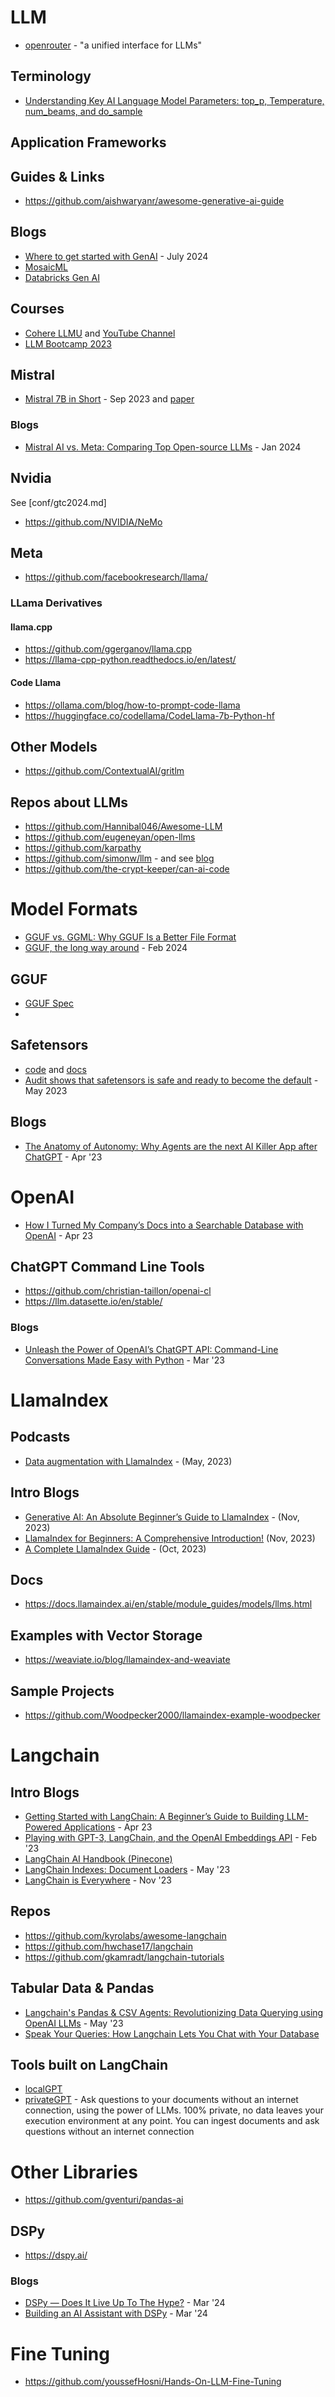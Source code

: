 # LLM 
- [openrouter](https://openrouter.ai/) - "a unified interface for LLMs"

## Terminology
- [Understanding Key AI Language Model Parameters: top_p, Temperature, num_beams, and do_sample](https://medium.com/@santosomar/understanding-key-ai-language-model-parameters-top-p-temperature-num-beams-and-do-sample-9874bf3c89ae)

## Application Frameworks

## Guides & Links
- https://github.com/aishwaryanr/awesome-generative-ai-guide

## Blogs
- [Where to get started with GenAI](https://blog.bytebytego.com/p/where-to-get-started-with-genai) - July 2024
- [MosaicML](https://www.mosaicml.com/blog)
- [Databricks Gen AI](https://www.databricks.com/blog/category/generative-ai)

## Courses
- [Cohere LLMU](https://docs.cohere.com/docs/llmu) and [YouTube Channel](https://www.youtube.com/@CohereAI)
- [LLM Bootcamp 2023](https://www.youtube.com/playlist?list=PL1T8fO7ArWleyIqOy37OVXsP4hFXymdOZ) 

## Mistral
- [Mistral 7B in Short](https://mistral.ai/news/announcing-mistral-7b/) - Sep 2023 and [paper](https://arxiv.org/abs/2310.06825)

### Blogs
- [Mistral AI vs. Meta: Comparing Top Open-source LLMs](https://towardsdatascience.com/mistral-ai-vs-meta-comparing-top-open-source-llms-565c1bc1516e) - Jan 2024

## Nvidia
See [conf/gtc2024.md]

- https://github.com/NVIDIA/NeMo

## Meta
- https://github.com/facebookresearch/llama/

### LLama Derivatives 

#### llama.cpp
- https://github.com/ggerganov/llama.cpp
- https://llama-cpp-python.readthedocs.io/en/latest/

#### Code Llama
- https://ollama.com/blog/how-to-prompt-code-llama
- https://huggingface.co/codellama/CodeLlama-7b-Python-hf

## Other Models
- https://github.com/ContextualAI/gritlm

## Repos about LLMs
- https://github.com/Hannibal046/Awesome-LLM
- https://github.com/eugeneyan/open-llms
- https://github.com/karpathy
- https://github.com/simonw/llm - and see [blog](https://simonwillison.net/2023/May/18/cli-tools-for-llms/) 
- https://github.com/the-crypt-keeper/can-ai-code

# Model Formats
- [GGUF vs. GGML: Why GGUF Is a Better File Format](https://deci.ai/blog/ggml-vs-gguf-comparing-formats-amp-top-5-methods-for-running-gguf-files/)
- [GGUF, the long way around](https://vickiboykis.com/2024/02/28/gguf-the-long-way-around/) - Feb 2024

## GGUF
- [GGUF Spec](https://github.com/ggerganov/ggml/blob/master/docs/gguf.md)
- 
## Safetensors
- [code](https://github.com/huggingface/safetensors) and [docs](https://huggingface.co/docs/safetensors/index)
- [Audit shows that safetensors is safe and ready to become the default](https://huggingface.co/blog/safetensors-security-audit) - May 2023

## Blogs
- [The Anatomy of Autonomy: Why Agents are the next AI Killer App after ChatGPT](https://www.latent.space/p/agents) - Apr '23

# OpenAI
- [How I Turned My Company’s Docs into a Searchable Database with OpenAI](https://medium.com/towards-data-science/how-i-turned-my-companys-docs-into-a-searchable-database-with-openai-4f2d34bd8736) - Apr 23

## ChatGPT Command Line Tools
- https://github.com/christian-taillon/openai-cl
- https://llm.datasette.io/en/stable/

### Blogs
- [Unleash the Power of OpenAI’s ChatGPT API: Command-Line Conversations Made Easy with Python](https://medium.com/codingthesmartway-com-blog/unleash-the-power-of-openais-chatgpt-api-command-line-conversations-made-easy-with-python-3442e25899fd) - Mar '23

# LlamaIndex
## Podcasts
- [Data augmentation with LlamaIndex](https://podcasts.apple.com/us/podcast/practical-ai-machine-learning-data-science/id1406537385?i=1000614179108) - (May, 2023)

## Intro Blogs
- [Generative AI: An Absolute Beginner’s Guide to LlamaIndex](https://www.singlestore.com/blog/generative-ai-a-guide-to-llamaindex/) - (Nov, 2023)
- [LlamaIndex for Beginners: A Comprehensive Introduction!](https://medium.com/gitconnected/llamaindex-for-beginners-a-comprehensive-introduction-201ac6b49dee) (Nov, 2023)
- [A Complete LlamaIndex Guide](https://nanonets.com/blog/llamaindex/) - (Oct, 2023)

## Docs
- https://docs.llamaindex.ai/en/stable/module_guides/models/llms.html

## Examples with Vector Storage

- https://weaviate.io/blog/llamaindex-and-weaviate

## Sample Projects
- https://github.com/Woodpecker2000/llamaindex-example-woodpecker

# Langchain
## Intro Blogs
- [Getting Started with LangChain: A Beginner’s Guide to Building LLM-Powered Applications](https://medium.com/towards-data-science/getting-started-with-langchain-a-beginners-guide-to-building-llm-powered-applications-95fc8898732c) - Apr 23
- [Playing with GPT-3, LangChain, and the OpenAI Embeddings API](https://www.shruggingface.com/blog/langchain-cloudflare-qa-agent) - Feb '23
- [LangChain AI Handbook (Pinecone)](https://www.pinecone.io/learn/langchain/)
- [LangChain Indexes: Document Loaders](https://www.davidgentile.net/langchain-indexes-document-loaders/) - May '23 
- [LangChain is Everywhere](https://medium.com/@santosomar/langchain-is-everywhere-5415613390f1) - Nov '23

## Repos
- https://github.com/kyrolabs/awesome-langchain
- https://github.com/hwchase17/langchain
- https://github.com/gkamradt/langchain-tutorials

## Tabular Data & Pandas
- [Langchain's Pandas & CSV Agents: Revolutionizing Data Querying using OpenAI LLMs](https://blog.futuresmart.ai/langchains-pandas-csv-agents-revolutionizing-data-querying-using-openai-llms) - May '23
- [Speak Your Queries: How Langchain Lets You Chat with Your Database](https://dev.to/ngonidzashe/speak-your-queries-how-langchain-lets-you-chat-with-your-database-p62)

## Tools built on LangChain
- [localGPT](https://github.com/PromtEngineer/localGPT)
- [privateGPT](https://github.com/imartinez/privateGPT) - Ask questions to your documents without an internet connection, using the power of LLMs. 100% private, no data leaves your execution environment at any point. You can ingest documents and ask questions without an internet connection

# Other Libraries
- https://github.com/gventuri/pandas-ai

## DSPy
- https://dspy.ai/

### Blogs
- [DSPy — Does It Live Up To The Hype?](https://medium.com/emalpha/dspy-does-it-live-up-to-the-hype-6e56c2c6e7a0) - Mar '24
- [Building an AI Assistant with DSPy](https://towardsdatascience.com/building-an-ai-assistant-with-dspy-2e1e749a1a95) - Mar '24


# Fine Tuning
- https://github.com/youssefHosni/Hands-On-LLM-Fine-Tuning


